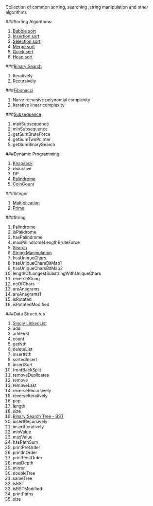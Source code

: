 Collection of common sorting, searching ,string manipulation and other algorithms

###Sorting Algorithms:
1. [Bubble sort](BubbleSort.java)
2. [Insertion sort](InsertionSort.java)
3. [Selection sort](SelectionSort.java)
4. [Merge sort](MergeSort.java)
5. [Quick sort](QuickSort.java)
6. [Heap sort](HeapSort.java)

###[Binary Search](BinarySearch.java)
1. Iteratively
2. Recursively

###[Fibonacci](Fibonacci.java)
1. Naive recursive polynomial complexity
2. Iterative linear complexity

###[Subsequence](Subsequence.java)
1. maxSubsequence
2. minSubsequence
3. getSumBruteForce
4. getSumTwoPointer
5. getSumBinarySearch

###Dynamic Programming
1. [Knapsack](Knapsack.java)
 1. recursive
 2. DP
2. [Palindrome](src/main/java/org/nmn/notes/algorithms/dp/Palindrome.java)
3. [CoinCount](CoinChange.java)

###Integer
1. [Multiplication](Multiplication.java)
2. [Prime](Prime.java)

###String
1. [Palindrome](src/main/java/org/nmn/notes/algorithms/string/Palindrome.java)
 1. isPalidrome
 3. hasPalindrome
 4. maxPalindromeLengthBruteForce
2. [Search](Search.java)
3. [String Manipulation](StringManipulation.java)
  1. hasUniqueChars
  2. hasUniqueCharsBitMap1
  3. hasUniqueCharsBitMap2
  4. lengthOfLongestSubstringWithUniqueChars
  5. reverseString
  6. noOfChars
  7. areAnagrams
  8. areAnagrams1
  9. isRotated
 10. isRotatedModified

###Data Structures
1. [Singly LinkedList](SinglyLinkedList.java)
  1. add
  2. addFirst
  3. count
  4. getNth
  5. deleteList
  6. insertNth
  7. sortedInsert
  8. insertSort
  9. frontBackSplit
 10. removeDuplicates
 11. remove
 12. removeLast
 13. reverseRecursively
 14. reverseIteratively
 15. pop
 16. length
 17. size
2. [Binary Search Tree - BST](BST.java)
  1. insertRecursively
  2. insertIteratively
  3. minValue
  4. maxValue
  5. hasPathSum
  6. printPreOrder
  7. printInOrder
  8. printPostOrder
  9. maxDepth
 10. mirror
 11. doubleTree
 12. sameTree
 13. isBST
 14. isBSTModified
 15. printPaths
 15. size
